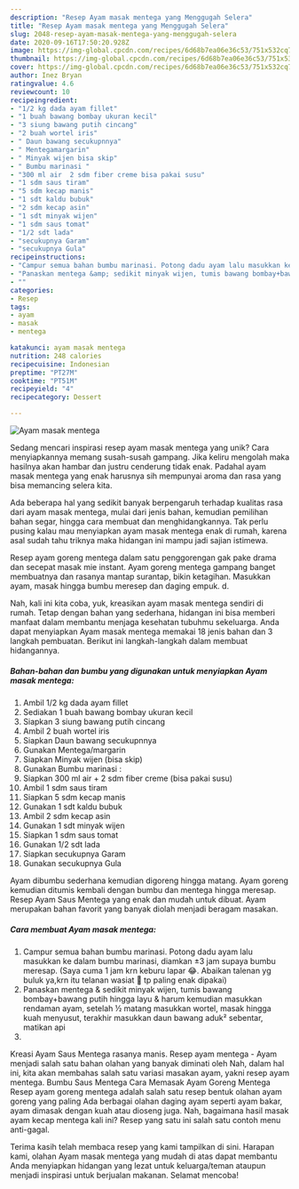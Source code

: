 ```yaml
---
description: "Resep Ayam masak mentega yang Menggugah Selera"
title: "Resep Ayam masak mentega yang Menggugah Selera"
slug: 2048-resep-ayam-masak-mentega-yang-menggugah-selera
date: 2020-09-16T17:50:20.928Z
image: https://img-global.cpcdn.com/recipes/6d68b7ea06e36c53/751x532cq70/ayam-masak-mentega-foto-resep-utama.jpg
thumbnail: https://img-global.cpcdn.com/recipes/6d68b7ea06e36c53/751x532cq70/ayam-masak-mentega-foto-resep-utama.jpg
cover: https://img-global.cpcdn.com/recipes/6d68b7ea06e36c53/751x532cq70/ayam-masak-mentega-foto-resep-utama.jpg
author: Inez Bryan
ratingvalue: 4.6
reviewcount: 10
recipeingredient:
- "1/2 kg dada ayam fillet"
- "1 buah bawang bombay ukuran kecil"
- "3 siung bawang putih cincang"
- "2 buah wortel iris"
- " Daun bawang secukupnnya"
- " Mentegamargarin"
- " Minyak wijen bisa skip"
- " Bumbu marinasi "
- "300 ml air  2 sdm fiber creme bisa pakai susu"
- "1 sdm saus tiram"
- "5 sdm kecap manis"
- "1 sdt kaldu bubuk"
- "2 sdm kecap asin"
- "1 sdt minyak wijen"
- "1 sdm saus tomat"
- "1/2 sdt lada"
- "secukupnya Garam"
- "secukupnya Gula"
recipeinstructions:
- "Campur semua bahan bumbu marinasi. Potong dadu ayam lalu masukkan ke dalam bumbu marinasi, diamkan ±3 jam supaya bumbu meresap. (Saya cuma 1 jam krn keburu lapar 😂. Abaikan talenan yg buluk ya,krn itu telanan wasiat 🤭 tp paling enak dipakai)"
- "Panaskan mentega &amp; sedikit minyak wijen, tumis bawang bombay+bawang putih hingga layu &amp; harum kemudian masukkan rendaman ayam, setelah ½ matang masukkan wortel, masak hingga kuah menyusut, terakhir masukkan daun bawang aduk² sebentar, matikan api"
- ""
categories:
- Resep
tags:
- ayam
- masak
- mentega

katakunci: ayam masak mentega 
nutrition: 248 calories
recipecuisine: Indonesian
preptime: "PT27M"
cooktime: "PT51M"
recipeyield: "4"
recipecategory: Dessert

---
```



![Ayam masak mentega](https://img-global.cpcdn.com/recipes/6d68b7ea06e36c53/751x532cq70/ayam-masak-mentega-foto-resep-utama.jpg)

Sedang mencari inspirasi resep ayam masak mentega yang unik? Cara menyiapkannya memang susah-susah gampang. Jika keliru mengolah maka hasilnya akan hambar dan justru cenderung tidak enak. Padahal ayam masak mentega yang enak harusnya sih mempunyai aroma dan rasa yang bisa memancing selera kita.

Ada beberapa hal yang sedikit banyak berpengaruh terhadap kualitas rasa dari ayam masak mentega, mulai dari jenis bahan, kemudian pemilihan bahan segar, hingga cara membuat dan menghidangkannya. Tak perlu pusing kalau mau menyiapkan ayam masak mentega enak di rumah, karena asal sudah tahu triknya maka hidangan ini mampu jadi sajian istimewa.

Resep ayam goreng mentega dalam satu penggorengan gak pake drama dan secepat masak mie instant. Ayam goreng mentega gampang banget membuatnya dan rasanya mantap surantap, bikin ketagihan. Masukkan ayam, masak hingga bumbu meresep dan daging empuk. d.


Nah, kali ini kita coba, yuk, kreasikan ayam masak mentega sendiri di rumah. Tetap dengan bahan yang sederhana, hidangan ini bisa memberi manfaat dalam membantu menjaga kesehatan tubuhmu sekeluarga. Anda dapat menyiapkan Ayam masak mentega memakai 18 jenis bahan dan 3 langkah pembuatan. Berikut ini langkah-langkah dalam membuat hidangannya.

<!--inarticleads1-->

##### Bahan-bahan dan bumbu yang digunakan untuk menyiapkan Ayam masak mentega:

1. Ambil 1/2 kg dada ayam fillet
1. Sediakan 1 buah bawang bombay ukuran kecil
1. Siapkan 3 siung bawang putih cincang
1. Ambil 2 buah wortel iris
1. Siapkan  Daun bawang secukupnnya
1. Gunakan  Mentega/margarin
1. Siapkan  Minyak wijen (bisa skip)
1. Gunakan  Bumbu marinasi :
1. Siapkan 300 ml air + 2 sdm fiber creme (bisa pakai susu)
1. Ambil 1 sdm saus tiram
1. Siapkan 5 sdm kecap manis
1. Gunakan 1 sdt kaldu bubuk
1. Ambil 2 sdm kecap asin
1. Gunakan 1 sdt minyak wijen
1. Siapkan 1 sdm saus tomat
1. Gunakan 1/2 sdt lada
1. Siapkan secukupnya Garam
1. Gunakan secukupnya Gula


Ayam dibumbu sederhana kemudian digoreng hingga matang. Ayam goreng kemudian ditumis kembali dengan bumbu dan mentega hingga meresap. Resep Ayam Saus Mentega yang enak dan mudah untuk dibuat. Ayam merupakan bahan favorit yang banyak diolah menjadi beragam masakan. 

<!--inarticleads2-->

##### Cara membuat Ayam masak mentega:

1. Campur semua bahan bumbu marinasi. Potong dadu ayam lalu masukkan ke dalam bumbu marinasi, diamkan ±3 jam supaya bumbu meresap. (Saya cuma 1 jam krn keburu lapar 😂. Abaikan talenan yg buluk ya,krn itu telanan wasiat 🤭 tp paling enak dipakai)
1. Panaskan mentega &amp; sedikit minyak wijen, tumis bawang bombay+bawang putih hingga layu &amp; harum kemudian masukkan rendaman ayam, setelah ½ matang masukkan wortel, masak hingga kuah menyusut, terakhir masukkan daun bawang aduk² sebentar, matikan api
1. 


Kreasi Ayam Saus Mentega rasanya manis. Resep ayam mentega - Ayam menjadi salah satu bahan olahan yang banyak diminati oleh Nah, dalam hal ini, kita akan membahas salah satu variasi masakan ayam, yakni resep ayam mentega. Bumbu Saus Mentega Cara Memasak Ayam Goreng Mentega Resep ayam goreng mentega adalah salah satu resep bentuk olahan ayam goreng yang paling Ada berbagai olahan daging ayam seperti ayam bakar, ayam dimasak dengan kuah atau dioseng juga. Nah, bagaimana hasil masak ayam kecap mentega kali ini? Resep yang satu ini salah satu contoh menu anti-gagal. 

Terima kasih telah membaca resep yang kami tampilkan di sini. Harapan kami, olahan Ayam masak mentega yang mudah di atas dapat membantu Anda menyiapkan hidangan yang lezat untuk keluarga/teman ataupun menjadi inspirasi untuk berjualan makanan. Selamat mencoba!
